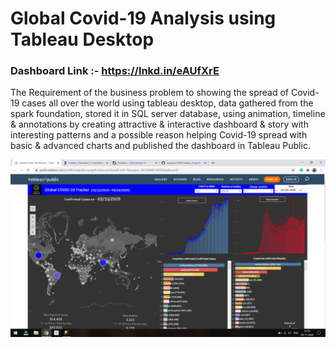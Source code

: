 # Global Covid-19 Analysis using Tableau Desktop

### Dashboard Link :- https://lnkd.in/eAUfXrE

The Requirement of the business problem to showing the spread of Covid-19 cases all over the world using tableau desktop, data gathered from the spark foundation, stored it in SQL server database, using animation, timeline & annotations by creating attractive & interactive dashboard & story with interesting patterns and a possible reason helping Covid-19 spread with basic & advanced charts and published the dashboard in Tableau Public.

<img src="Covid-19_Analysis.png" width="1000" heigth="600">
